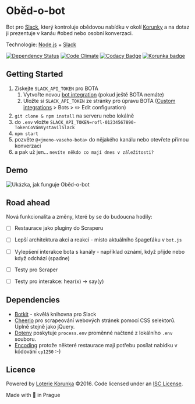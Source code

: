 # Oběd-o-bot

Bot pro [Slack](https://slack.com "Woohoo... Slack... Korunka is cool, bro!"),
který kontroluje obědovou nabídku v okolí
[Korunky](https://www.korunka.eu/ "Loterie Korunka") a na dotaz ji prezentuje
v kanáu #obed nebo osobní konverzaci.

Technologie: [Node.js](https://github.com/nodejs/node) + [Slack](https://slack.com)

[![Dependency Status](https://david-dm.org/korunka/obed-o-bot.svg)](https://david-dm.org/korunka/obed-o-bot) [![Code Climate](https://codeclimate.com/github/korunka/obed-o-bot/badges/gpa.svg)](https://codeclimate.com/github/korunka/obed-o-bot) [![Codacy Badge](https://api.codacy.com/project/badge/grade/22ceb27921eb48c7a63187963d559b2c)](https://www.codacy.com/app/ondra/obed-o-bot) [![Korunka badge](https://img.shields.io/badge/powered%20by-Loterie%20Korunka-edbf1f.svg)](https://www.korunka.eu/)



## Getting Started

1. Získejte `SLACK_API_TOKEN` pro BOTA
      1. Vytvořte novou [bot integration](https://my.slack.com/services/new/bot) (pokud ještě BOTA nemáte)
      2. Uložte si `SLACK_API_TOKEN` ze stránky pro úpravu BOTA ([Custom integrations](https://korunka.slack.com/apps/manage/custom-integrations) > Bots > :pencil2: Edit configuration)
2. `git clone & npm install` na serveru nebo lokálně
3. do `.env` vložte `SLACK_API_TOKEN=rofl-01234567890-TokenCoVámVystavilSlack`
4. `npm start`
5. pozvěte `@<jmeno-vaseho-bota>` do nějakého kanálu nebo otevřete přímou konverzaci
6. a pak už jen... `nevíte někdo co mají dnes v záležitosti?`



## Demo

![Ukázka, jak funguje Oběd-o-bot](https://files.slack.com/files-pri/T0Q92HGF6-F0QMGDN68/obedobot-demo.jpg?pub_secret=3a4a8458ba)



## Road ahead

Nová funkcionalita a změny, které by se do budoucna hodily:

- [ ] Restaurace jako pluginy do Scraperu
- [ ] Lepší architektura akcí a reakcí - místo aktuálního špageťáku v `bot.js`
- [ ] Vylepšení interakce bota s kanály - například oznámí, když přijde nebo když odchází (spadne)
- [ ] Testy pro Scraper
- [ ] Testy pro interakce: hear(x) → say(y)



## Dependencies
 * [Botkit](https://github.com/howdyai/botkit) - skvělá knihovna pro Slack
 * [Cheerio](https://github.com/cheeriojs/cheerio) pro scrapeování webových
   stránek pomocí CSS selektorů. Uplně stejně jako jQuery.
 * [Dotenv](https://github.com/motdotla/dotenv) poskytuje `process.env` proměnné
   načtené z lokálního `.env` souboru.
 * [Encoding](https://github.com/andris9/encoding) protože některé restaurace
   mají potřebu posílat nabídku v kódování `cp1250` :-)



## Licence

Powered by [Loterie Korunka](https://www.korunka.eu) &copy;2016.
Code licensed under an [ISC License](https://github.com/korunka/obed-o-bot/blob/master/LICENSE).

Made with :yellow_heart: in Prague
